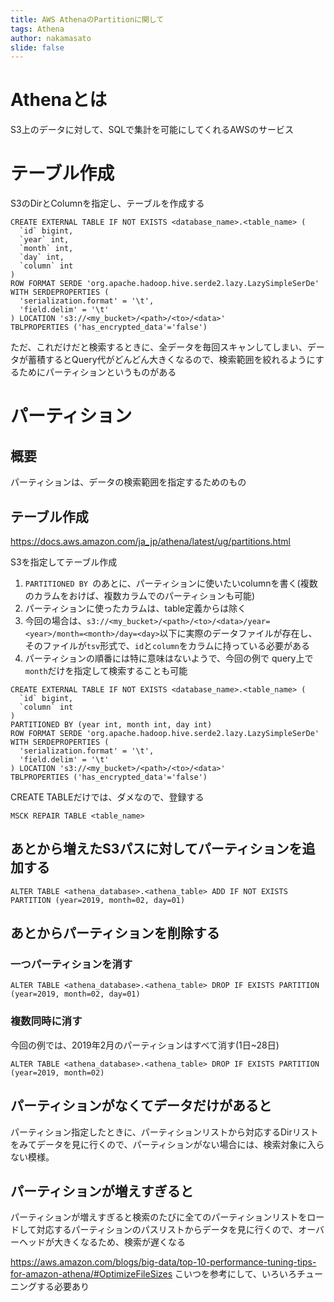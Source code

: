 ```yaml
---
title: AWS AthenaのPartitionに関して
tags: Athena
author: nakamasato
slide: false
---
```

# Athenaとは

S3上のデータに対して、SQLで集計を可能にしてくれるAWSのサービス

# テーブル作成

S3のDirとColumnを指定し、テーブルを作成する

```
CREATE EXTERNAL TABLE IF NOT EXISTS <database_name>.<table_name> (
  `id` bigint,
  `year` int,
  `month` int,
  `day` int,
  `column` int
)
ROW FORMAT SERDE 'org.apache.hadoop.hive.serde2.lazy.LazySimpleSerDe'
WITH SERDEPROPERTIES (
  'serialization.format' = '\t',
  'field.delim' = '\t'
) LOCATION 's3://<my_bucket>/<path>/<to>/<data>'
TBLPROPERTIES ('has_encrypted_data'='false')
```

ただ、これだけだと検索するときに、全データを毎回スキャンしてしまい、データが蓄積するとQuery代がどんどん大きくなるので、検索範囲を絞れるようにするためにパーティションというものがある

# パーティション

## 概要
パーティションは、データの検索範囲を指定するためのもの


## テーブル作成

https://docs.aws.amazon.com/ja_jp/athena/latest/ug/partitions.html

S3を指定してテーブル作成

1. `PARTITIONED BY `のあとに、パーティションに使いたいcolumnを書く(複数のカラムをおけば、複数カラムでのパーティションも可能)
2. パーティションに使ったカラムは、table定義からは除く
3. 今回の場合は、`s3://<my_bucket>/<path>/<to>/<data>/year=<year>/month=<month>/day=<day>`以下に実際のデータファイルが存在し、そのファイルが`tsv`形式で、`id`と`column`をカラムに持っている必要がある
4. パーティションの順番には特に意味はないようで、今回の例で query上で`month`だけを指定して検索することも可能

```
CREATE EXTERNAL TABLE IF NOT EXISTS <database_name>.<table_name> (
  `id` bigint,
  `column` int
)
PARTITIONED BY (year int, month int, day int)
ROW FORMAT SERDE 'org.apache.hadoop.hive.serde2.lazy.LazySimpleSerDe'
WITH SERDEPROPERTIES (
  'serialization.format' = '\t',
  'field.delim' = '\t'
) LOCATION 's3://<my_bucket>/<path>/<to>/<data>'
TBLPROPERTIES ('has_encrypted_data'='false')
```

CREATE TABLEだけでは、ダメなので、登録する

```
MSCK REPAIR TABLE <table_name>
```

## あとから増えたS3パスに対してパーティションを追加する

```
ALTER TABLE <athena_database>.<athena_table> ADD IF NOT EXISTS PARTITION (year=2019, month=02, day=01)
```

## あとからパーティションを削除する

### 一つパーティションを消す

```
ALTER TABLE <athena_database>.<athena_table> DROP IF EXISTS PARTITION (year=2019, month=02, day=01)
```

### 複数同時に消す

今回の例では、2019年2月のパーティションはすべて消す(1日~28日)

```
ALTER TABLE <athena_database>.<athena_table> DROP IF EXISTS PARTITION (year=2019, month=02)
```

## パーティションがなくてデータだけがあると

パーティション指定したときに、パーティションリストから対応するDirリストをみてデータを見に行くので、パーティションがない場合には、検索対象に入らない模様。

## パーティションが増えすぎると

パーティションが増えすぎると検索のたびに全てのパーティションリストをロードして対応するパーティションのパスリストからデータを見に行くので、オーバーヘッドが大きくなるため、検索が遅くなる

https://aws.amazon.com/blogs/big-data/top-10-performance-tuning-tips-for-amazon-athena/#OptimizeFileSizes こいつを参考にして、いろいろチューニングする必要あり


